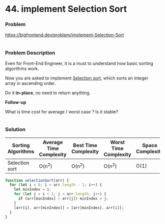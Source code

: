 # 44. implement Selection Sort

### Problem

https://bigfrontend.dev/problem/implement-Selection-Sort

#

### Problem Description

Even for Front-End Engineer, it is a must to understand how basic sorting algorithms work.

Now you are asked to implement [Selection sort](https://en.wikipedia.org/wiki/Selection_sort), which sorts an integer array in ascending order.

Do it **in-place**, no need to return anything.

**Follow-up**

What is time cost for average / worst case ? Is it stable?

#

### Solution

| Sorting Algorithms | Average Time Complexity | Best Time Complexity | Worst Time Complexity | Space Complexity | Stability |
| ------------------ | ----------------------- | -------------------- | --------------------- | ---------------- | --------- |
| Selection sort     | O(n<sup>2</sup>)        | O(n<sup>2</sup>)     | O(n<sup>2</sup>)      | O(1)             | unstable  |

```js
function selectionSort(arr) {
  for (let i = 0; i < arr.length - 1; i++) {
    let minIndex = i;
    for (let j = i + 1; j < arr.length; j++) {
      if (arr[minIndex] > arr[j]) minIndex = j;
    }
    [arr[i], arr[minIndex]] = [arr[minIndex], arr[i]];
  }
}
```
